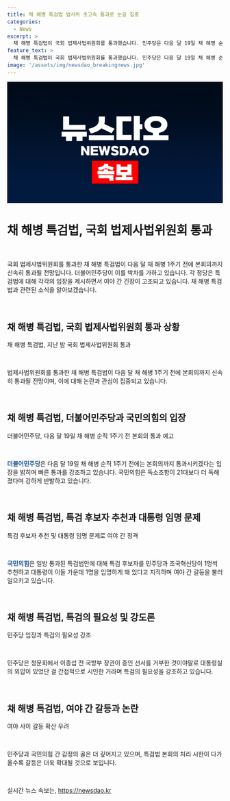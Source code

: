 ```yaml
---
title: 채 해병 특검법 법사위 초고속 통과로 눈길 집중
categories:
  - News
excerpt: >
  채 해병 특검법이 국회 법제사법위원회를 통과했습니다. 민주당은 다음 달 19일 채 해병 순직 1주기 전에 본회의까지 통과시키겠다는 입장이며, 국민의힘은 독소조항이 강화되어 반발하고 있습니다. 특검의 필요성을 강조하는 반면, 이재명 대표를 향한 충성 경쟁이라고 비판하는 목소리도 나오고 있습니다. 민주당과 국민의힘 간의 감정적인 골은 더 깊어질 것으로 보입니다.
feature_text: >
  채 해병 특검법이 국회 법제사법위원회를 통과했습니다. 민주당은 다음 달 19일 채 해병 순직 1주기 전에 본회의까지 통과시키겠다는 입장이며, 국민의힘은 독소조항이 강화되어 반발하고 있습니다. 특검의 필요성을 강조하는 반면, 이재명 대표를 향한 충성 경쟁이라고 비판하는 목소리도 나오고 있습니다. 민주당과 국민의힘 간의 감정적인 골은 더 깊어질 것으로 보입니다.
image: '/assets/img/newsdao_breakingnews.jpg'
---
```


<p><img src="/assets/img/newsdao_breakingnews.jpg" alt="firstkoreanews 속보" /></p>

<h1>채 해병 특검법, 국회 법제사법위원회 통과</h1>

<p data-ke-size="size16">&nbsp;</p>

<p>국회 법제사법위원회를 통과한 채 해병 특검법이 다음 달 채 해병 1주기 전에 본회의까지 신속히 통과될 전망입니다. 더불어민주당이 이를 박차를 가하고 있습니다. 각 정당은 특검법에 대해 각각의 입장을 제시하면서 여야 간 긴장이 고조되고 있습니다. 채 해병 특검법과 관련된 소식을 알아보겠습니다.</p>

<p data-ke-size="size16">&nbsp;</p>

<h2 data-ke-size="size26">채 해병 특검법, 국회 법제사법위원회 통과 상황</h2>

<p data-ke-size="size16">채 해병 특검법, 지난 밤 국회 법제사법위원회 통과</p>

<p data-ke-size="size16">&nbsp;</p>

<p>법제사법위원회를 통과한 채 해병 특검법이 다음 달 채 해병 1주기 전에 본회의까지 신속히 통과될 전망이며, 이에 대해 논란과 관심이 집중되고 있습니다.</p>

<p data-ke-size="size16">&nbsp;</p>

<h2 data-ke-size="size26">채 해병 특검법, 더불어민주당과 국민의힘의 입장</h2>

<p data-ke-size="size16">더불어민주당, 다음 달 19일 채 해병 순직 1주기 전 본회의 통과 예고</p>

<p data-ke-size="size16">&nbsp;</p>

<p><b><span style="color: #1a5490;">더불어민주당</span></b>은 다음 달 19일 채 해병 순직 1주기 전에는 본회의까지 통과시키겠다는 입장을 밝히며 빠른 통과를 강조하고 있습니다. 
국민의힘은 독소조항이 21대보다 더 독해졌다며 강하게 반발하고 있습니다.</p>

<p data-ke-size="size16">&nbsp;</p>

<h2 data-ke-size="size26">채 해병 특검법, 특검 후보자 추천과 대통령 임명 문제</h2>

<p data-ke-size="size16">특검 후보자 추천 및 대통령 임명 문제로 여야 간 정격</p>

<p data-ke-size="size16">&nbsp;</p>

<p><b><span style="color: #1a5490;">국민의힘</span></b>은 일방 통과된 특검법안에 대해 특검 후보자를 민주당과 조국혁신당이 1명씩 추천하고 대통령이 이들 가운데 1명을 임명하게 돼 있다고 지적하며 여야 간 갈등을 불러일으키고 있습니다.</p>

<p data-ke-size="size16">&nbsp;</p>

<h2 data-ke-size="size26">채 해병 특검법, 특검의 필요성 및 강도론</h2>

<p data-ke-size="size16">민주당 입장과 특검의 필요성 강조</p>

<p data-ke-size="size16">&nbsp;</p>

<p>민주당은 청문회에서 이종섭 전 국방부 장관이 증인 선서를 거부한 것이야말로 대통령실의 외압이 있었단 걸 간접적으로 시인한 거라며 특검의 필요성을 강조하고 있습니다.</p>

<p data-ke-size="size16">&nbsp;</p>

<h2 data-ke-size="size26">채 해병 특검법, 여야 간 갈등과 논란</h2>

<p data-ke-size="size16">여야 사이 갈등 확산 우려</p>

<p data-ke-size="size16">&nbsp;</p>

<p>민주당과 국민의힘 간 감정의 골은 더 깊어지고 있으며, 특검법 본회의 처리 시한이 다가올수록 갈등은 더욱 확대될 것으로 보입니다.</p>

<p data-ke-size="size16">&nbsp;</p>
실시간 뉴스 속보는, <a href="https://newsdao.kr" rel="dofollow">https://newsdao.kr</a>


